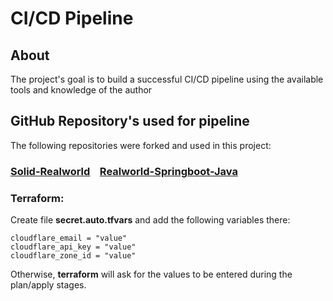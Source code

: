 # CI/CD Pipeline
## About

The project's goal is to build a successful CI/CD pipeline using the available tools and knowledge of the author

## GitHub Repository's used for pipeline

The following repositories were forked and used in this project:

### [Solid-Realworld](https://github.com/solidjs/solid-realworld)&nbsp;&nbsp;&nbsp;&nbsp;[Realworld-Springboot-Java](https://github.com/raeperd/realworld-springboot-java)

### Terraform:
Create file __secret.auto.tfvars__ and add the following variables there:

    cloudflare_email = "value"
    cloudflare_api_key = "value"
    cloudflare_zone_id = "value"

Otherwise, __terraform__ will ask for the values to be entered during the plan/apply stages.